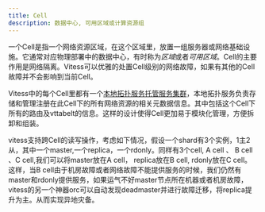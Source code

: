 ```yaml
---
title: Cell
description: 数据中心, 可用区域或计算资源组
---
```

一个Cell是指一个网络资源区域，在这个区域里，放置一组服务器或网络基础设施。它通常对应物理部署中的数据中心，有时称为*区域*或者*可用区域*。Cell的主要作用是网络隔离。Vitess可以优雅的处置Cell级别的网络故障，如果有其他的Cell故障并不会影响到当前Cell。


Vitess中的每个Cell里都有一个[本地拓扑服务托管服务集群](#topology-service)，本地拓扑服务负责存储和管理注册在此Cell下的所有网络资源的相关元数据信息。其中包括这个Cell下所有的路由及vttabelt的信息。这样的设计使得Cell更加易于模块化管理，方便拆卸和组装。


vitess支持跨Cell的读写操作，考虑如下情况，假设一个shard有3个实例，1主2从，其中一个master,一个replica，一个rdonly。同样有3个cell, A cell 、 B cell 、C cell,我们可以将master放在A cell， replica放在B cell, rdonly放在C cell。这样，当B cell由于机房故障或者网络故障不能提供服务的时候，我们仍然有master和rdonly提供服务，如果运气不好master节点所在机器或者机房故障，vitess的另一个神器orc可以自动发现deadmaster并进行故障迁移，将replica提升为主。从而实现异地灾备。

